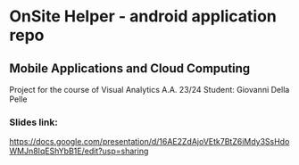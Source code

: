 # OnSite Helper - android application repo

## Mobile Applications and Cloud Computing
Project for the course of Visual Analytics A.A. 23/24 Student: Giovanni Della Pelle

### Slides link:
https://docs.google.com/presentation/d/16AE2ZdAjoVEtk7BtZ6iMdy3SsHdoWMJn8IqEShYbB1E/edit?usp=sharing
